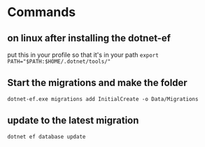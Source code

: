 # Commands

## on linux after installing the dotnet-ef

 put this in your profile so that it's in your path
 `export PATH="$PATH:$HOME/.dotnet/tools/"`

## Start the migrations and make the folder

`dotnet-ef.exe migrations add InitialCreate -o Data/Migrations`

## update to the latest migration

`dotnet ef database update`